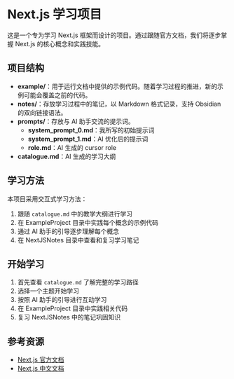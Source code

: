 # Next.js 学习项目

这是一个专为学习 Next.js 框架而设计的项目。通过跟随官方文档，我们将逐步掌握 Next.js 的核心概念和实践技能。

## 项目结构

- **example/**：用于运行文档中提供的示例代码。随着学习过程的推进，新的示例可能会覆盖之前的代码。
- **notes/**：存放学习过程中的笔记，以 Markdown 格式记录，支持 Obsidian 的双向链接语法。
- **prompts/**：存放与 AI 助手交流的提示词。
  - **system_prompt_0.md**：我所写的初始提示词
  - **system_prompt_1.md**：AI 优化后的提示词
  - **role.md**：AI 生成的 cursor role
- **catalogue.md**：AI 生成的学习大纲

## 学习方法

本项目采用交互式学习方法：

1. 跟随 `catalogue.md` 中的教学大纲进行学习
2. 在 ExampleProject 目录中实践每个概念的示例代码
3. 通过 AI 助手的引导逐步理解每个概念
4. 在 NextJSNotes 目录中查看和复习学习笔记

## 开始学习

1. 首先查看 `catalogue.md` 了解完整的学习路径
2. 选择一个主题开始学习
3. 按照 AI 助手的引导进行互动学习
4. 在 ExampleProject 目录中实践相关代码
5. 复习 NextJSNotes 中的笔记巩固知识

## 参考资源

- [Next.js 官方文档](https://nextjs.org/docs)
- [Next.js 中文文档](https://www.nextjs.cn/docs)
